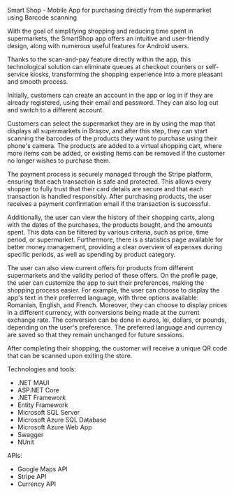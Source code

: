 Smart Shop - Mobile App for purchasing directly from the supermarket using Barcode scanning

With the goal of simplifying shopping and reducing time spent in supermarkets, the SmartShop app offers an intuitive and user-friendly design, along with numerous useful features for Android users.

Thanks to the scan-and-pay feature directly within the app, this technological solution can eliminate queues at checkout counters or self-service kiosks, transforming the shopping experience into a more pleasant and smooth process.

Initially, customers can create an account in the app or log in if they are already registered, using their email and password. They can also log out and switch to a different account.

Customers can select the supermarket they are in by using the map that displays all supermarkets in Brașov, and after this step, they can start scanning the barcodes of the products they want to purchase using their phone's camera. The products are added to a virtual shopping cart, where more items can be added, or existing items can be removed if the customer no longer wishes to purchase them.

The payment process is securely managed through the Stripe platform, ensuring that each transaction is safe and protected. This allows every shopper to fully trust that their card details are secure and that each transaction is handled responsibly. After purchasing products, the user receives a payment confirmation email if the transaction is successful.

Additionally, the user can view the history of their shopping carts, along with the dates of the purchases, the products bought, and the amounts spent. This data can be filtered by various criteria, such as price, time period, or supermarket. Furthermore, there is a statistics page available for better money management, providing a clear overview of expenses during specific periods, as well as spending by product category.

The user can also view current offers for products from different supermarkets and the validity period of these offers. On the profile page, the user can customize the app to suit their preferences, making the shopping process easier. 
For example, the user can choose to display the app's text in their preferred language, with three options available: Romanian, English, and French. Moreover, they can choose to display prices in a different currency, with conversions being made at the current exchange rate. The conversion can be done in euros, lei, dollars, or pounds, depending on the user's preference.
The preferred language and currency are saved so that they remain unchanged for future sessions.

After completing their shopping, the customer will receive a unique QR code that can be scanned upon exiting the store.

Technologies and tools:
- .NET MAUI
- ASP.NET Core
- .NET Framework
- Entity Framework
- Microsoft SQL Server
- Microsoft Azure SQL Database
- Microsoft Azure Web App
- Swagger
- NUnit

APIs:
- Google Maps API
- Stripe API
- Currency API
  
